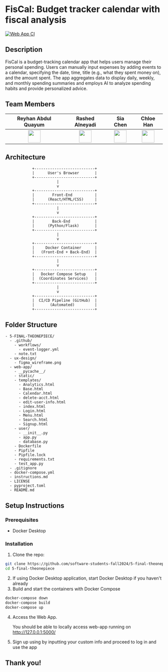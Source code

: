 # FisCal: Budget tracker calendar with fiscal analysis
[![Web App CI](https://github.com/software-students-fall2024/5-final-theonepiece/actions/workflows/CI.yml/badge.svg)](https://github.com/software-students-fall2024/4-containers-financiers/actions/workflows/web-app.yml)
## Description
FisCal is a budget-tracking calendar app that helps users manage their personal spending. Users can manually input expenses by adding events to a calendar, specifying the date, time, title (e.g., what they spent money on), and the amount spent. The app aggregates data to display daily, weekly, and monthly spending summaries and employs AI to analyze spending habits and provide personalized advice.

## Team Members
|Reyhan Abdul Quayum|Rashed Alneyadi|Sia Chen|Chloe Han|
|:--:|:--:|:--:|:--:|
|<a href='https://github.com/reyhanquayum'><img src='https://avatars.githubusercontent.com/u/115737572?v=4' width='40px'/></a>|<a href='https://github.com/brshood'><img src='https://avatars.githubusercontent.com/u/133962779?v=4' width='40px'/></a>|<a href='https://github.com/MambiChen'><img src='https://avatars.githubusercontent.com/u/122314736?v=4' width='40px'/></a>|<a href='https://github.com/jh7316'><img src='https://avatars.githubusercontent.com/u/95545960?s=88&v=4' width='40px'/></a>|


## Architecture

                +---------------------------+
                |      User's Browser       |
                +---------------------------+
                           |
                           v
                +---------------------------+
                |        Front-End          |
                |      (React/HTML/CSS)     |
                +---------------------------+
                           |
                           v
                +---------------------------+
                |        Back-End           |
                |      (Python/Flask)       |
                +---------------------------+
                           |
                           v
                +---------------------------+
                |     Docker Container      |
                |   (Front-End + Back-End)  |
                +---------------------------+
                           |
                           v
                +---------------------------+
                |   Docker Compose Setup    |
                |  (Coordinates Services)   |
                +---------------------------+
                           |
                           v
                +---------------------------+
                |  CI/CD Pipeline (GitHub)  |
                |       (Automated)         |
                +---------------------------+


## Folder Structure
```
- 5-FINAL-THEONEPIECE/
  - .github/
    - workflows/
      - event-logger.yml
    - note.txt
  - ux-design/
    - figma_wireframe.png
  - web-app/
    - __pycache__/
    - static/
    - templates/
      - Analytics.html
      - Base.html
      - Calendar.html
      - delete-acct.html
      - edit-user-info.html
      - index.html
      - Login.html
      - Menu.html
      - Search.html
      - Signup.html
    - user/
      - __init__.py
      - app.py
      - database.py
    - Dockerfile
    - Pipfile
    - Pipfile.lock
    - requirements.txt
    - test_app.py
  - .gitignore
  - docker-compose.yml
  - instructions.md
  - LICENSE
  - pyproject.toml
  - README.md
```



## Setup Instructions

### Prerequisites
* Docker Desktop

### Installation
1. Clone the repo:
```bash
git clone https://github.com/software-students-fall2024/5-final-theonepiece.git
cd 5-final-theonepiece
```
2. If using Docker Desktop application, start Docker Desktop if you haven't already
3. Build and start the containers with Docker Compose
```bash
docker-compose down
docker-compose build
docker-compose up
```

4. Access the Web App.

    You should be able to locally access web-app running on http://127.0.0.1:5000/

5. Sign up using by inputting your custom info and proceed to log in and use the app
  

## Thank you!